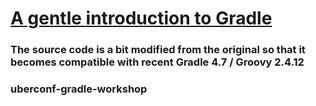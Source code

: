 # [A gentle introduction to Gradle](https://www.youtube.com/watch?v=OFUEb7pLLXw)

### The source code is a bit modified from the original so that it becomes compatible with recent Gradle 4.7 / Groovy 2.4.12

### uberconf-gradle-workshop

